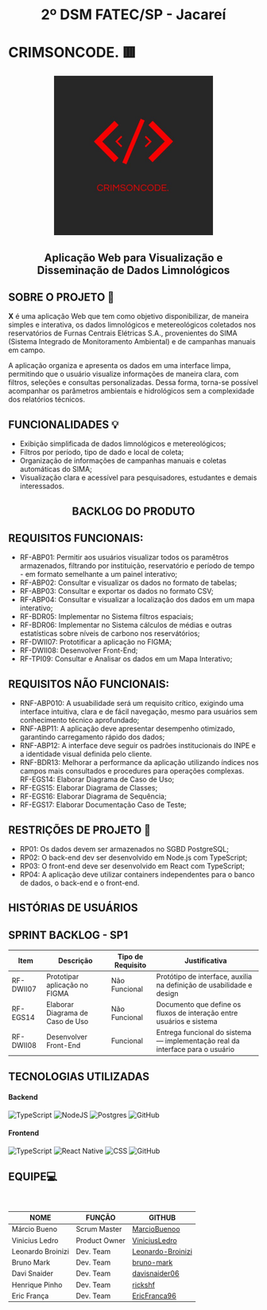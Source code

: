 

<h1 align="center">2º DSM FATEC/SP - Jacareí</h1>
  

# CRIMSONCODE. 🟥

<div align=center>
 <img src=assets/Logo.jpeg height=320px alt="Logo CrimsonCode.">
</div>



<h2 align="center">
  Aplicação Web para Visualização e Disseminação de Dados Limnológicos
</h2>

## SOBRE O PROJETO 📕

<p>
<strong>X</strong> é uma aplicação Web que tem como objetivo disponibilizar, de maneira simples e interativa, os dados limnológicos e metereológicos coletados nos reservatórios de Furnas Centrais Elétricas S.A., provenientes do SIMA (Sistema Integrado de Monitoramento Ambiental) e de campanhas manuais em campo.

A aplicação organiza e apresenta os dados em uma interface limpa, permitindo que o usuário visualize informações de maneira clara, com filtros, seleções e consultas personalizadas. Dessa forma, torna-se possível acompanhar os parâmetros ambientais e hidrológicos sem a complexidade dos relatórios técnicos.
</p>

## FUNCIONALIDADES 💡

<ul>
 <li>
  Exibição simplificada de dados limnológicos e metereológicos;
 </li>
 <li>
  Filtros por período, tipo de dado e local de coleta;
 </li>
 <li>
 Organização de informações de campanhas manuais e coletas automáticas do SIMA;
 </li>
 <li>
  Visualização clara e acessível para pesquisadores, estudantes e demais interessados.
 </li>
</ul>

<h2 align="center" >BACKLOG DO PRODUTO</h2>

## REQUISITOS FUNCIONAIS: 

<ul>
 <li>
  RF-ABP01: Permitir aos usuários visualizar todos os paramêtros armazenados, filtrando por instituição, reservatório e período de tempo - em formato semelhante a um painel interativo;
 </li>
 <li>
  RF-ABP02: Consultar e visualizar os dados no formato de tabelas;
 </li>
 <li>
  RF-ABP03: Consultar e exportar os dados no formato CSV;
 </li>
 <li>
  RF-ABP04: Consultar e visualizar a localização dos dados em um mapa interativo;
 </li>
   <li>
  RF-BDR05: Implementar no Sistema filtros espaciais;
 </li>
   <li>
  RF-BDR06: Implementar no Sistema cálculos de médias e outras estatísticas sobre níveis de carbono nos reservátórios;
 </li>
   <li>
  RF-DWII07: Prototificar a aplicação no FIGMA;
 </li>
    <li>
  RF-DWII08: Desenvolver Front-End;
 </li>
    <li>
  RF-TPI09: Consultar e Analisar os dados em um Mapa Interativo;
 </li>
</ul>

## REQUISITOS NÃO FUNCIONAIS:

<ul>
 <li>
  RNF-ABP010: A usuabilidade será um requisito crítico, exigindo uma interface intuitiva, clara e de fácil navegação, mesmo para usuários sem conhecimento técnico aprofundado;
 </li>
 <li>
  RNF-ABP11: A aplicação deve apresentar desempenho otimizado, garantindo carregamento rápido dos dados;
 </li>
  <li>
  RNF-ABP12: A interface deve seguir os padrões institucionais do INPE e a identidade visual definida pelo cliente.
 </li>
   <li>
  RNF-BDR13: Melhorar a performance da aplicação utilizando índices nos campos mais consultados e procedures para operações complexas.
 </li>
   RF-EGS14: Elaborar Diagrama de Caso de Uso;
 </li>
   <li>
  RF-EGS15: Elaborar Diagrama de Classes;
 </li>
   <li>
  RF-EGS16: Elaborar Diagrama de Sequência;
 </li>
   <li>
  RF-EGS17: Elaborar Documentação Caso de Teste;
 </li>
</ul>

## RESTRIÇÕES DE PROJETO 🛑

<ul>
 <li>
  RP01: Os dados devem ser armazenados no SGBD PostgreSQL;
 </li>
 <li>
  RP02: O back-end dev ser desenvolvido em Node.js com TypeScript;
 </li>
  <li>
  RP03: O front-end deve ser desenvolvido em React com TypeScript;
 </li>
  <li>
  RP04: A aplicação deve utilizar containers independentes para o banco de dados, o back-end e o front-end.
 </li>
</ul>

## HISTÓRIAS DE USUÁRIOS

## SPRINT BACKLOG - SP1

| Item | Descrição                        | Tipo de Requisito | Justificativa                                                                 |
|------|----------------------------------|-------------------|-------------------------------------------------------------------------------|
| RF-DWII07    | Prototipar aplicação no FIGMA    | Não Funcional     | Protótipo de interface, auxilia na definição de usabilidade e design         |
|  RF-EGS14    | Elaborar Diagrama de Caso de Uso | Não Funcional     | Documento que define os fluxos de interação entre usuários e sistema         |
| RF-DWII08    | Desenvolver Front-End            | Funcional          | Entrega funcional do sistema — implementação real da interface para o usuário |

## TECNOLOGIAS UTILIZADAS

#### Backend
![TypeScript](https://img.shields.io/badge/typescript-%23007ACC.svg?style=for-the-badge&logo=typescript&logoColor=white)
![NodeJS](https://img.shields.io/badge/node.js-6DA55F?style=for-the-badge&logo=node.js&logoColor=white)
![Postgres](https://img.shields.io/badge/postgres-%23316192.svg?style=for-the-badge&logo=postgresql&logoColor=white)
![GitHub](https://img.shields.io/badge/GitHub-100000?style=for-the-badge&logo=github&logoColor=white)

#### Frontend
![TypeScript](https://img.shields.io/badge/typescript-%23007ACC.svg?style=for-the-badge&logo=typescript&logoColor=white)
![React Native](https://img.shields.io/badge/React_Native-20232A?style=for-the-badge&logo=react&logoColor=61DAFB)
![CSS](https://img.shields.io/badge/CSS-239120?&style=for-the-badge&logo=css3&logoColor=white)
![GitHub](https://img.shields.io/badge/GitHub-100000?style=for-the-badge&logo=github&logoColor=white)

## EQUIPE💻

<br align="center" >

| NOME              | FUNÇÃO        | GITHUB                                                    |
|-------------------|---------------|-----------------------------------------------------------|
| Márcio Bueno      | Scrum Master  | [MarcioBuenoo](https://github.com/MarcioBuenoo)           |
| Vinicius Ledro    | Product Owner | [ViniciusLedro](https://github.com/ViniciusLedro)         |
| Leonardo Broinizi | Dev. Team     | [Leonardo-Broinizi](https://github.com/Leonardo-Broinizi) |
| Bruno Mark        | Dev. Team     | [bruno-mark](https://github.com/bruno-mark)               |
| Davi Snaider      | Dev. Team     | [davisnaider06](https://github.com/davisnaider06)         |
| Henrique Pinho    | Dev. Team     | [rickshf](https://github.com/rickshf)                     |
| Eric França       | Dev. Team     | [EricFranca96](https://github.com/EricFranca96)           |
 
<br>
